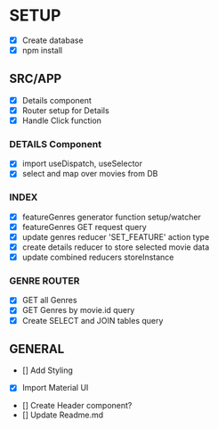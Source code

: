 # SETUP
- [x] Create database
- [x] npm install  

## SRC/APP
- [x] Details component
- [x] Router setup for Details
- [x] Handle Click function

### DETAILS Component
- [x] import useDispatch, useSelector
- [x] select and map over movies from DB

### INDEX
- [x] featureGenres generator function setup/watcher
- [x] featureGenres GET request query
- [x] update genres reducer 'SET_FEATURE' action type
- [x] create details reducer to store selected movie data
- [x] update combined reducers storeInstance

### GENRE ROUTER
- [x] GET all Genres
- [x] GET Genres by movie.id query
- [x] Create SELECT and JOIN tables query

## GENERAL
- [] Add Styling
- [x] Import Material UI
- [] Create Header component?
- [] Update Readme.md
